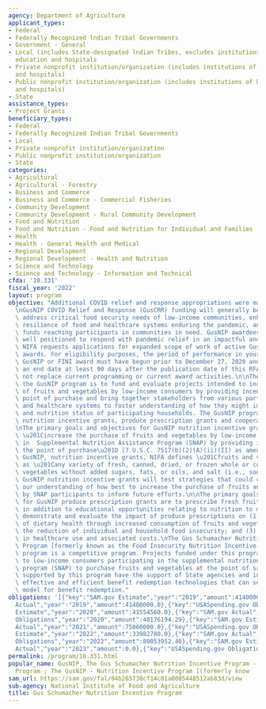 ```yaml
---
agency: Department of Agriculture
applicant_types:
- Federal
- Federally Recognized lndian Tribal Governments
- Government - General
- Local (includes State-designated lndian Tribes, excludes institutions of higher
  education and hospitals
- Private nonprofit institution/organization (includes institutions of higher education
  and hospitals)
- Public nonprofit institution/organization (includes institutions of higher education
  and hospitals)
- State
assistance_types:
- Project Grants
beneficiary_types:
- Federal
- Federally Recognized Indian Tribal Governments
- Local
- Private nonprofit institution/organization
- Public nonprofit institution/organization
- State
categories:
- Agricultural
- Agricultural - Forestry
- Business and Commerce
- Business and Commerce - Commercial Fisheries
- Community Development
- Community Development - Rural Community Development
- Food and Nutrition
- Food and Nutrition - Food and Nutrition for Individual and Families
- Health
- Health - General Health and Medical
- Regional Development
- Regional Development - Health and Nutrition
- Science and Technology
- Science and Technology - Information and Technical
cfda: '10.331'
fiscal_year: '2022'
layout: program
objective: "Additional COVID relief and response appropriations were made to GusNIP.\n\
  \nGusNIP COVID Relief and Response (GusCRR) funding will generally be directed to\
  \ address critical food security needs of low-income communities, enhancing the\
  \ resilience of food and healthcare systems enduring the pandemic, and maximize\
  \ funds reaching participants in communities in need. GusNIP awardees are particularly\
  \ well positioned to respond with pandemic relief in an impactful and timely way.\
  \ NIFA requests applications for expanded scope of work of active GusNIP and FINI\
  \ awards. For eligibility purposes, the period of performance in your current active\
  \ GusNIP or FINI award must have begun prior to December 27, 2020 and must have\
  \ an end date at least 90 days after the publication date of this RFA. GusCRR does\
  \ not replace current programming or current award activities.\n\nThe purpose of\
  \ the GusNIP program is to fund and evaluate projects intended to increase the purchase\
  \ of fruits and vegetables by low-income consumers by providing incentives at the\
  \ point of purchase and bring together stakeholders from various parts of the food\
  \ and healthcare systems to foster understanding of how they might improve the health\
  \ and nutrition status of participating households. The GusNIP program includes\
  \ nutrition incentive grants, produce prescription grants and cooperative agreements.\n\
  \nThe primary goals and objectives for GusNIP nutrition incentive grants are to\
  \ \u201Cincrease the purchase of fruits and vegetables by low-income consumers participating\
  \ in  Supplemental Nutrition Assistance Program (SNAP) by providing incentives at\
  \ the point of purchase\u201D [7 U.S.C. 7517(b)(2)(A)(ii)(II) as amended].\n\nFor\
  \ GusNIP, nutrition incentive grants, NIFA defines \u201Cfruits and vegetables\u201D\
  \ as \u201Cany variety of fresh, canned, dried, or frozen whole or cut fruits and\
  \ vegetables without added sugars, fats, or oils, and salt (i.e., sodium).\u201D\
  \ GusNIP nutrition incentive grants will test strategies that could contribute to\
  \ our understanding of how best to increase the purchase of fruits and vegetables\
  \ by SNAP participants to inform future efforts.\n\nThe primary goals and objectives\
  \ for GusNIP produce prescription grants are to prescribe fresh fruits and vegetables\
  \ in addition to educational opportunities relating to nutrition to members that\
  \ demonstrate and evaluate the impact of produce prescriptions on (1) the improvement\
  \ of dietary health through increased consumption of fruits and vegetables; (2)\
  \ the reduction of individual and household food insecurity; and (3) the reduction\
  \ in healthcare use and associated costs.\nThe Gus Schumacher Nutrition Incentive\
  \ Program [formerly known as the Food Insecurity Nutrition Incentive (FINI)] grant\
  \ program is a competitive program. Projects funded under this program provide incentives\
  \ to low-income consumers participating in the supplemental nutrition assistance\
  \ program (SNAP) to purchase fruits and vegetables at the point of sale. The projects\
  \ supported by this program have the support of State agencies and include use of\
  \ effective and efficient benefit redemption technologies that can serve as a replicable\
  \ model for benefit redemption."
obligations: '[{"key":"SAM.gov Estimate","year":"2019","amount":41400000.0},{"key":"SAM.gov
  Actual","year":"2019","amount":41400000.0},{"key":"USASpending.gov Obligations","year":"2019","amount":41348948.77},{"key":"SAM.gov
  Estimate","year":"2020","amount":41554560.0},{"key":"SAM.gov Actual","year":"2020","amount":41554560.0},{"key":"USASpending.gov
  Obligations","year":"2020","amount":40176194.29},{"key":"SAM.gov Estimate","year":"2021","amount":75000000.0},{"key":"SAM.gov
  Actual","year":"2021","amount":75000000.0},{"key":"USASpending.gov Obligations","year":"2021","amount":109532366.05},{"key":"SAM.gov
  Estimate","year":"2022","amount":33982780.0},{"key":"SAM.gov Actual","year":"2022","amount":33982780.0},{"key":"USASpending.gov
  Obligations","year":"2022","amount":80053952.46},{"key":"SAM.gov Estimate","year":"2023","amount":48583360.0},{"key":"SAM.gov
  Actual","year":"2023","amount":0.0},{"key":"USASpending.gov Obligations","year":"2023","amount":8878226.5}]'
permalink: /program/10.331.html
popular_name: GusNIP, The Gus Schumacher Nutrition Incentive Program - Produce Prescription
  Program ; The GusNIP - Nutrition Incentive Program [(formerly know
sam_url: https://sam.gov/fal/94b265730cf14c81a0005448512ab83d/view
sub-agency: National Institute of Food and Agriculture
title: Gus Schumacher Nutrition Incentive Program
---
```

